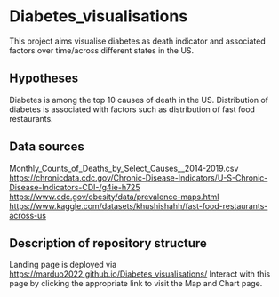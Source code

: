 # Diabetes_visualisations

This project aims visualise diabetes as death indicator and associated factors over time/across different states in the US.

## Hypotheses
Diabetes is among the top 10 causes of death in the US.
Distribution of diabetes is associated with factors such as distribution of fast food restaurants.

## Data sources
Monthly_Counts_of_Deaths_by_Select_Causes__2014-2019.csv
https://chronicdata.cdc.gov/Chronic-Disease-Indicators/U-S-Chronic-Disease-Indicators-CDI-/g4ie-h725
https://www.cdc.gov/obesity/data/prevalence-maps.html
https://www.kaggle.com/datasets/khushishahh/fast-food-restaurants-across-us

## Description of repository structure
Landing page is deployed via https://marduo2022.github.io/Diabetes_visualisations/
Interact with this page by clicking the appropriate link to visit the Map and Chart page.
